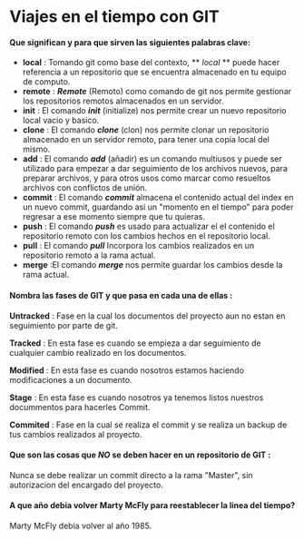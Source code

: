 # Viajes en el tiempo con GIT

#### Que significan y para que sirven las siguientes palabras  clave:

- **local** : Tomando git como base del contexto, ** *local* ** puede hacer referencia a un repositorio que se encuentra almacenado en tu equipo de computo.
- **remote** : ***Remote*** (Remoto) como comando de git nos permite gestionar los repositorios remotos almacenados en un servidor.
- **init** : El comando ***init*** (initialize) nos permite crear un nuevo repositorio local vacio y basico.
- **clone** : El comando ***clone*** (clon) nos permite clonar un repositorio almacenado en un servidor remoto, para tener una copia local del mismo.
- **add** : El comando ***add*** (añadir) es un comando multiusos y puede ser utilizado para empezar a dar seguimiento de los archivos nuevos, para preparar archivos, y para otros usos como marcar como resueltos  archivos con conflictos de unión.
- **commit** : El comando ***commit*** almacena el contenido actual del index en un nuevo commit, guardando asi un "momento en el tiempo" para poder regresar a ese momento siempre que tu quieras.
- **push** : El comando ***push*** es usado para actualizar el el contenido el repositorio remoto con los cambios hechos en el repositorio local.
- **pull** : El comando ***pull*** Incorpora los cambios realizados en un repositorio remoto a la rama actual.
- **merge** :El comando ***merge*** nos permite guardar los cambios desde la rama actual.

#### Nombra las fases de GIT y que pasa en cada una de ellas :

**Untracked** : Fase en la cual los documentos del proyecto aun no estan en seguimiento por parte de git.

**Tracked** : En esta fase es cuando se empieza a dar seguimiento de cualquier cambio realizado en los documentos.

**Modified** : En esta fase es cuando nosotros estamos haciendo modificaciones a un documento.

**Stage** : En esta fase es cuando nosotros ya tenemos listos nuestros docummentos para hacerles Commit.

**Commited** : Fase en la cual se realiza el commit y se realiza un backup de tus cambios realizados al proyecto.

#### Que son las cosas que *NO* se deben hacer en un repositorio de GIT :
Nunca se debe realizar un commit directo a la rama "Master", sin autorizacion del encargado del proyecto.


#### A que año debia volver Marty McFly para reestablecer la linea del tiempo?
Marty McFly debia volver al año 1985.

